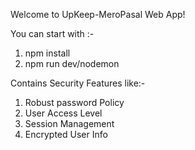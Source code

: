 Welcome to UpKeep-MeroPasal Web App!

You can start with :-
1. npm install
2. npm run dev/nodemon

Contains Security Features like:- 
1. Robust password Policy
2. User Access Level
3. Session Management
4. Encrypted User Info 
